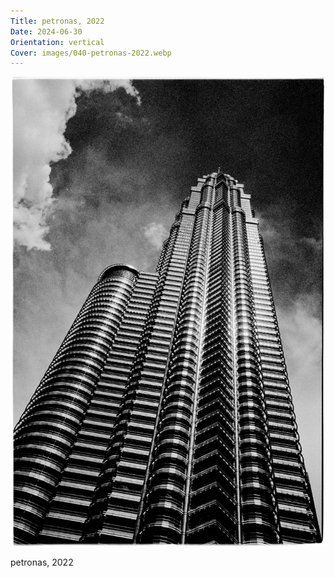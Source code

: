 ```yaml
---
Title: petronas, 2022
Date: 2024-06-30
Orientation: vertical
Cover: images/040-petronas-2022.webp
---
```


![petronas, 2022](images/040-petronas-2022@2x.webp)

petronas, 2022
